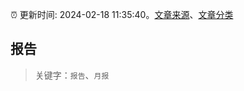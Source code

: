 :alarm_clock: 更新时间: 2024-02-18 11:35:40。[文章来源](/README.md)、[文章分类](/TAGS.md)

## 报告


> 关键字：`报告`、`月报`



